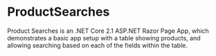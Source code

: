 # ProductSearches

Product Searches is an .NET Core 2.1 ASP.NET Razor Page App, 
which demonstrates a basic app setup with a table showing products, and allowing searching based on each of the fields within
the table.  
